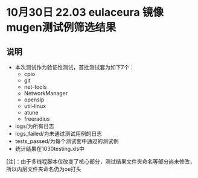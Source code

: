 # 10月30日 22.03 eulaceura 镜像 mugen测试例筛选结果  
## 说明  
- 本次测试作为验证性测试，首批测试套为如下7个：
  - cpio
  - git
  - net-tools
  - NetworkManager
  - openslp
  - util-linux
  - atune
  - freeradius
- logs/为所有日志  
- logs_failed/为未通过测试用例的日志  
- tests_passed/为每个测试套中通过的测试例  
- 统计结果在1030testing.xls中  



[注]：由于多线程脚本仅改变了核心部分，测试结果文件夹命名等部分尚未修改，所以内层文件夹命名仍为oe打头